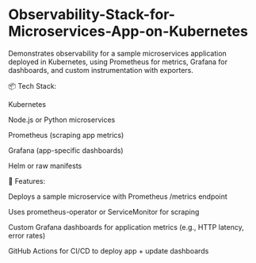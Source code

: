 # Observability-Stack-for-Microservices-App-on-Kubernetes
Demonstrates observability for a sample microservices application deployed in Kubernetes, using Prometheus for metrics, Grafana for dashboards, and custom instrumentation with exporters.


📦 Tech Stack:

Kubernetes

Node.js or Python microservices

Prometheus (scraping app metrics)

Grafana (app-specific dashboards)

Helm or raw manifests

🧩 Features:

Deploys a sample microservice with Prometheus /metrics endpoint

Uses prometheus-operator or ServiceMonitor for scraping

Custom Grafana dashboards for application metrics (e.g., HTTP latency, error rates)

GitHub Actions for CI/CD to deploy app + update dashboards
